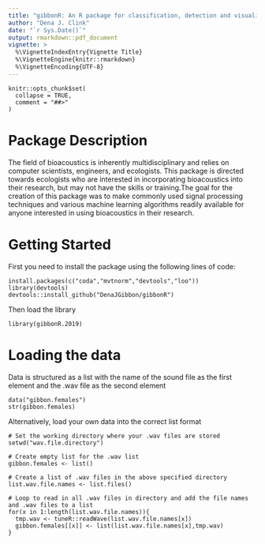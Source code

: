 ```yaml
---
title: "gibbonR: An R package for classification, detection and visualization of acoustic signals using machine learning"
author: "Dena J. Clink"
date: "`r Sys.Date()`"
output: rmarkdown::pdf_document
vignette: >
  %\VignetteIndexEntry{Vignette Title}
  %\VignetteEngine{knitr::rmarkdown}
  %\VignetteEncoding{UTF-8}
---
```


```{r setup, include = FALSE}
knitr::opts_chunk$set(
  collapse = TRUE,
  comment = "##>"
)
```

# Package Description

The field of bioacoustics is inherently multidisciplinary and relies on computer scientists, engineers, and ecologists. This package is directed towards ecologists who are interested in incorporating bioacoustics into their research, but may not have the skills or training.The goal for the creation of this package was to make commonly used signal processing techniques and various machine learning algorithms readily available for anyone interested in using bioacoustics in their research.

# Getting Started 
First you need to install the package using the following lines of code:

```{r eval=FALSE}
install.packages(c("coda","mvtnorm","devtools","loo"))
library(devtools)
devtools::install_github("DenaJGibbon/gibbonR")
```

Then load the library
```{r eval=FALSE}
library(gibbonR.2019)
```

# Loading the data
Data is structured as a list with the name of the sound file as the first element and the .wav file as the second element
```{r eval=FALSE}
data("gibbon.females")
str(gibbon.females)
```

Alternatively, load your own data into the correct list format
```{r eval=FALSE}
# Set the working directory where your .wav files are stored
setwd("wav.file.directory")

# Create empty list for the .wav list
gibbon.females <- list()

# Create a list of .wav files in the above specified directory
list.wav.file.names <- list.files()

# Loop to read in all .wav files in directory and add the file names and .wav files to a list
for(x in 1:length(list.wav.file.names)){
  tmp.wav <- tuneR::readWave(list.wav.file.names[x])
  gibbon.females[[x]] <- list(list.wav.file.names[x],tmp.wav)
}
```
